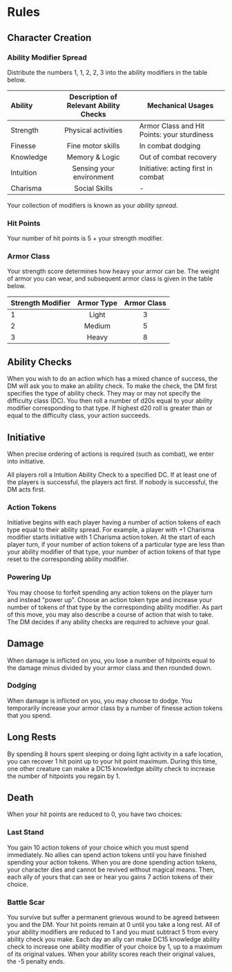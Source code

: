 # Rules
## Character Creation

### Ability Modifier Spread
Distribute the numbers 1, 1, 2, 2, 3 into the ability modifiers in the table below.

| Ability   | Description of Relevant Ability Checks | Mechanical Usages                           |
| :-------- | :------------------------------------: | ------------------------------------------- |
| Strength  |          Physical activities           | Armor Class and Hit Points: your sturdiness |
| Finesse   |           Fine motor skills            | In combat dodging                           |
| Knowledge |             Memory & Logic             | Out of combat recovery                      |
| Intuition |        Sensing your environment        | Initiative: acting first in combat          |
| Charisma  |             Social Skills              | -                                           |

Your collection of modifiers is known as your _ability spread_.

### Hit Points
Your number of hit points is 5 + your strength modifier. 

### Armor Class
Your strength score determines how heavy your armor can be. 
The weight of armor you can wear, and subsequent armor class is given in the table below.

| Strength Modifier | Armor Type | Armor Class |
| :---------------- | :--------: | :---------: |
| 1                 |   Light    |      3      |
| 2                 |   Medium   |      5      |
| 3                 |   Heavy    |      8      |

## Ability Checks
When you wish to do an action which has a mixed chance of success, the DM will ask you to make an ability check.
To make the check, the DM first specifies the type of ability check. 
They may or may not specify the difficulty class (DC). 
You then roll a number of d20s equal to your ability modifier corresponding to that type. 
If highest d20 roll is greater than or equal to the difficulty class, your action succeeds.

## Initiative
When precise ordering of actions is required (such as combat), we enter into initiative. 

All players roll a Intuition Ability Check to a specified DC. 
If at least one of the players is successful, the players act first. 
If nobody is successful, the DM acts first.

### Action Tokens
Initiative begins with each player having a number of action tokens of each type equal to their ability spread. 
For example, a player with +1 Charisma modifier starts initiative with 1 Charisma action token. 
At the start of each player turn, if your number of action tokens of a particular type are less than your ability modifier of that type, your number of action tokens of that type reset to the corresponding ability modifier.
### Powering Up
You may choose to forfeit spending any action tokens on the player turn and instead "power up". 
Choose an action token type and increase your number of tokens of that type by the corresponding ability modifier. 
As part of this move, you may also describe a course of action that wish to take. 
The DM decides if any ability checks are required to achieve your goal.
## Damage
When damage is inflicted on you, you lose a number of hitpoints equal to the damage minus divided by your armor class and then rounded down.
### Dodging
When damage is inflicted on you, you may choose to dodge. 
You temporarily increase your armor class by a number of finesse action tokens that you spend.
## Long Rests
By spending 8 hours spent sleeping or doing light activity in a safe location, you can recover 1 hit point up to your hit point maximum. 
During this time, one other creature can make a DC15 knowledge ability check to increase the number of hitpoints you regain by 1.
## Death
When your hit points are reduced to 0, you have two choices:
### Last Stand
You gain 10 action tokens of your choice which you must spend immediately. 
No allies can spend action tokens until you have finished spending your action tokens. 
When you are done spending action tokens, your character dies and cannot be revived without magical means. 
Then, each ally of yours that can see or hear you gains 7 action tokens of their choice.
### Battle Scar
You survive but suffer a permanent grievous wound to be agreed between you and the DM. 
Your hit points remain at 0 until you take a long rest. 
All of your ability modifiers are reduced to 1 and you must subtract 5 from every ability check you make. 
Each day an ally can make DC15 knowledge ability check to increase one ability modifier of your choice by 1, up to a maximum of its original values. 
When your ability scores reach their original values, the -5 penalty ends.
